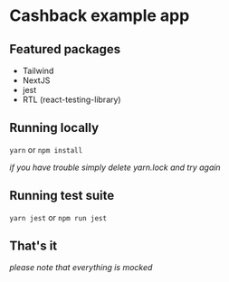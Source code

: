 # Cashback example app

## Featured packages

- Tailwind
- NextJS
- jest
- RTL (react-testing-library)

## Running locally

`yarn` or `npm install`

_if you have trouble simply delete yarn.lock and try again_

## Running test suite

`yarn jest` or `npm run jest`

## That's it

_please note that everything is mocked_
